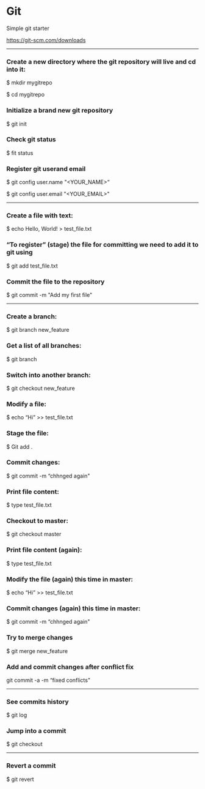 # Git
Simple git starter

https://git-scm.com/downloads

-----------------------------------------------------

### Create a new directory where the git repository will live and cd into it:
$ mkdir mygitrepo

$ cd mygitrepo


### Initialize a brand new git repository
$ git init

### Check git status 
$ fit status

### Register git userand email
$ git config user.name "<YOUR_NAME>“

$ git config user.email "<YOUR_EMAIL>"

--------------------------------------------------

### Create a file with text:
$ echo Hello, World! > test_file.txt

### “To register” (stage) the file for committing we need to add it to git using
$ git add test_file.txt

### Commit the file to the repository
$ git commit -m "Add my first file"

--------------------------------------------------

### Create a branch:
$ git branch new_feature

### Get a list of all branches:
$ git branch

### Switch into another branch:
$ git checkout new_feature
  
### Modify a file:
$ echo “Hi” >> test_file.txt

### Stage the file:
$ Git add .

### Commit changes:
$ git commit -m “chhnged again"

### Print file content:
$ type test_file.txt

### Checkout to master:
$ git checkout master

### Print file content (again):
$ type test_file.txt

### Modify the file (again) this time in master:
$ echo “Hi” >> test_file.txt

### Commit changes (again) this time in master:
$ git commit -m “chhnged again"

### Try to merge changes
$ git merge new_feature

### Add and commit changes after conflict fix
git commit -a -m “fixed conflicts"

--------------------------------------------------

### See commits history
$ git log

### Jump into a commit
$ git checkout <commit hash>
  
--------------------------------------------------

### Revert a commit
$ git revert <commit hash>





